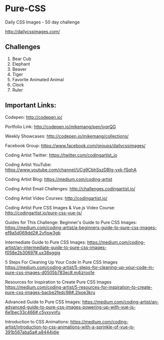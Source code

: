 # Pure-CSS
Daily CSS Images - 50 day challenge

http://dailycssimages.com/

## Challenges

1. Bear Cub
2. Elephant
3. Beaver
4. Tiger
5. Favorite Animated Animal
6. Clock
7. Ruler



## Important Links:

Codepen: http://codepen.io/

Portfolio Link: http://codepen.io/mikemang/pen/jyqrQG

Weekly Showcases: http://codepen.io/mikemang/collections/

Facebook Group: https://www.facebook.com/groups/dailycssimages/

Coding Artist Twitter: https://twitter.com/codingartist_io

Coding Artist YouTube: https://www.youtube.com/channel/UCg9CbhSszDBIg-yxk-fSqhA

Coding Artist Blog: https://medium.com/coding-artist

Coding Artist Email Challenges: http://challenges.codingartist.io/

Coding Artist Video Courses: http://codingartist.io/

Coding Artist Pure CSS Images & Vue.js Video Course: http://codingartist.io/pure-css-vue-js/

Guides for This Challenge:
Beginner's Guide to Pure CSS Images: https://medium.com/coding-artist/a-beginners-guide-to-pure-css-images-ef9a5d069dd2#.2vfisw3gb

Intermediate Guide to Pure CSS Images: https://medium.com/coding-artist/an-intermediate-guide-to-pure-css-images-f058e2b30697#.ux38sggjg

5 Steps For Cleaning Up Your Code In Pure CSS Images
https://medium.com/coding-artist/5-steps-for-cleaning-up-your-code-in-pure-css-images-d0505b783ec#.m4jzroo1e

Resources for Inspiration to Create Pure CSS Images
https://medium.com/coding-artist/5-resources-for-inspiration-to-create-pure-css-images-bacbe2fedc98#.2lxoe3kru

Advanced Guide to Pure CSS Images: https://medium.com/coding-artist/an-advanced-guide-to-pure-css-images-powering-up-with-vue-js-6e1bec33c466#.c5vxyvnfu

Introduction to CSS Animations: https://medium.com/coding-artist/introduction-to-css-animations-with-a-sprinkle-of-vue-js-391b567aba5a#.a8444jdje
